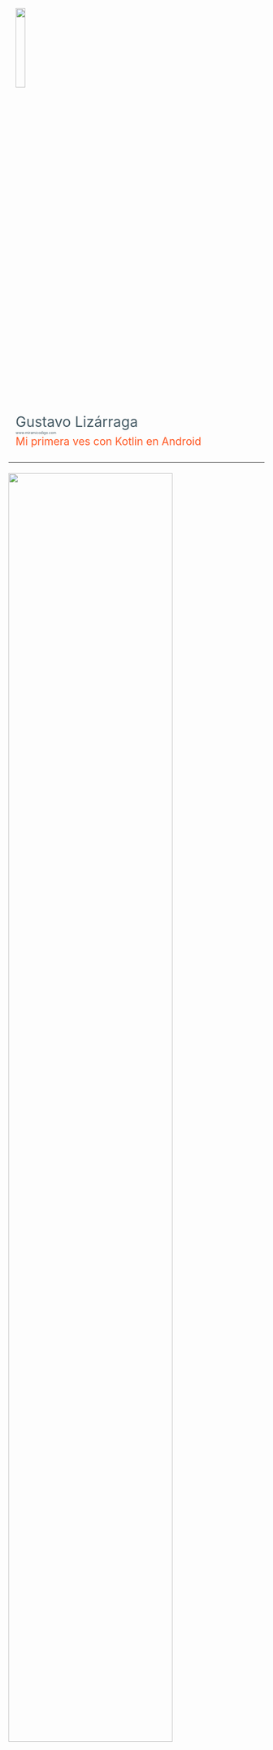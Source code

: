<div class="card" style="padding-top: 1em; padding-bottom: 1em;padding-left: 1em; padding-right: 1em">
  <img src="https://raw.githubusercontent.com/gusn8/slides/kotlin-lab-io17/assets/img/profile/gusn8.png" width="20%">
  <br>
  <br>
  <div id="product">
    <span style="color:#455a64; font-size: 2em">Gustavo Lizárraga</span><br>
    <span style="color:#455a64; font-size: 0.5em">www.miramicodigo.com</span><br>
    <span style="color:#ff5722; font-size: 1.5em">Mi primera ves con Kotlin en Android</span>
  </div>
</div>

---

<div class="card" style="padding-top: 0.5em; padding-bottom: 1em;">
  <img src="https://raw.githubusercontent.com/gusn8/slides/kotlin-lab-io17/assets/img/post/kotlin-googleio.jpg" width="80%">  
  <div id="product">
    <span style="color:#455a64">Anuncio en </span><span style="color:#ff5722">Google I/O 2017</span>
  </div>
</div>

+++

<div class="card" style="padding-top: 0.5em; padding-bottom: 1em;">
  <img src="https://raw.githubusercontent.com/gusn8/slides/kotlin-lab-io17/assets/img/post/alegria.gif" width="80%">
  <div id="product">
    <span style="color:#455a64">Alegría de </span><span style="color:#ff5722">muchos</span>
  </div>
</div>

---

<div class="card" style="padding-top: 0.5em; padding-bottom: 0.5em; padding-left: 1em; padding-right: 1em">
  <img src="https://raw.githubusercontent.com/gusn8/slides/kotlin-lab-io17/assets/img/logo/android-kotlin.png" width="65%">  
  <div id="product">
    <span style="color:#455a64">¿Qué es </span><span style="color:#ff5722">Kotlin?</span>
  </div>
  
</div>

+++

<div class="card" style="padding-top: 1em; padding-bottom: 1em; padding-right: 1em; padding-left: 1em">
  <div id="product">
    <div class="contenedor-tabla">
      <div class="contenedor-fila">
        <div class="contenedor-columna" style="display: inline-block; vertical-align: center;">
          <img src="https://raw.githubusercontent.com/gusn8/slides/kotlin-lab-io17/assets/img/logo/kotlin.png" width="50%">
        </div>
        <div class="contenedor-columna" style="display: inline-block; vertical-align: middle; float: left;">
          <ul style="color:#455a64;font-size: 1em">
            <li>Sintáxis <span style="color: #ff5722">Java</span></li>
            <li>Más por menos <span style="color: #ff5722">código</span></li>
            <li><span style="color: #ff5722">Null </span>Safety</li>
            <li><span style="color: #ff5722">Expandir </span>clases</li>
            <li><span style="color: #ff5722">Programación funcional </span>y <span style="color: #ff5722">expresiones lambda</span></li>
            <li><span style="color: #ff5722">Fácil </span>aprendizaje</li>
          </ul>        
        </div>
      </div>
    </div>
  </div>
</div>

+++

<div class="card" style="padding-top: 2em; padding-bottom: 2em; padding-right: 1em; padding-left: 1em">
  <div id="product">
    <div class="contenedor-tabla">
      <div class="contenedor-fila">
        <div class="contenedor-columna" style="display: inline-block; vertical-align: middle;">
          <img src="https://raw.githubusercontent.com/gusn8/slides/kotlin-lab-io17/assets/img/logo/kotlin.png" width="50%">
        </div>
        <div class="contenedor-columna" style="display: inline-block; vertical-align: middle; float: left;">
          <ul style="color:#455a64;font-size: 1em">            
            <li><span style="color: #ff5722">Android Studio </span>integración</li>
            <li><span style="color: #ff5722">Migración </span>apps</li>
            <li><span style="color: #ff5722">Soporte </span>oficial</li>
            <li><span style="color: #ff5722">Creado por </span>Jetbrains</li>
            <li><span style="color: #ff5722">Skill </span>++</li>
          </ul>        
        </div>
      </div>
    </div>
  </div>
</div>

+++

<div class="card" style="padding-top: 0.5em; padding-bottom: 1em;">
  <img src="https://raw.githubusercontent.com/gusn8/slides/kotlin-lab-io17/assets/img/post/java.png" width="50%">
  <div id="product">
    <span style="color:#455a64">JAVA </span><span style="color:#ff5722"><b>IS NOT DEAD</b></span>
  </div>
</div>

+++

<div class="card" style="padding-top: 0.5em; padding-bottom: 1em;">
  <img src="https://raw.githubusercontent.com/gusn8/slides/kotlin-lab-io17/assets/img/post/kotlinlapaz.png" width="80%">  
  <br>
  <div id="product">
    <span style="color:#455a64">www.facebook.com/</span><span style="color:#ff5722"><b>KotlinLaPaz</b></span>
  </div>
</div>

+++

<div class="card" style="padding-top: 2em; padding-bottom: 2em; padding-left: 1em; padding-right: 1em">
  <img src="https://raw.githubusercontent.com/gusn8/slides/kotlin-lab-io17/assets/img/logo/cursor.png" width="7%">  
  <br>
  <div id="product">
    <span style="color:#ff5722; font-size: 1.5em"><b>kotl.</b></span><span style="color:#455a64; font-size: 1.5em">in</span>
  </div>
</div>

---

<div class="card" style="padding-top: 1em; padding-bottom: 0.5em;">
  <iframe width="750" height="500" src="https://www.youtube.com/embed/S_M4B-pl05M" frameborder="0" allowfullscreen></iframe>
  <br>
  <div id="product">
    <span style="color:#455a64; font-size: 1.5em">Inicio de </span>
    <span style="color:#ff5722; font-size: 1.5em">Google I/O 2017</span>
  </div>
</div>

+++

<div class="card" style="padding-top: 1em; padding-bottom: 1em; padding-left: 1em; padding-right: 1em">
  <div id="product">
    <img src="https://raw.githubusercontent.com/gusn8/slides/kotlin-lab-io17/assets/img/post/estadisticas.png" width="15%"><br>
    <ul style="color:#455a64;font-size: 1em">
      <li><span style="color: #ff5722">2k millones + </span>activaciones por mes.</li>
      <li><span style="color: #ff5722">82k millones + </span>de instalaciones Google Play 2016.</li>
      <li><span style="color: #ff5722">1 millón + </span> activaciones Android TV, cada dos meses.</li>
      <li><span style="color: #ff5722">300 + </span>modelos de autos con Android Auto.</li>
    </ul>
  </div>
</div>

---

<div class="card" style="padding-top: 0.5em; padding-bottom: 0.5em; padding-left: 1em; padding-right: 1em">
  <img src="https://raw.githubusercontent.com/gusn8/slides/kotlin-lab-io17/assets/img/post/android-architecture-components.png" width="50%">
  <br>
  <div id="product">
    <span style="color:#455a64; font-size: 1.5em"><b>Android</b></span>
    <span style="color:#ff5722; font-size: 1.5em"><b>Architecture</b></span>
    <span style="color:#455a64; font-size: 1.5em"><b>Components</b></span>
  </div>
</div>

+++

<div class="card" style="padding-top: 0.5em; padding-bottom: 0.5em;">
  <img src="https://raw.githubusercontent.com/gusn8/slides/kotlin-lab-io17/assets/img/post/suenio-programador.jpg" width="100%">
</div>

+++

<div class="card" style="padding-top: 1em; padding-bottom: 1em;">
  <div id="product">
    <img src="https://raw.githubusercontent.com/gusn8/slides/kotlin-lab-io17/assets/img/post/done.png" width="15%"><br>
    <ul style="color:#ff5722;font-size: 1.5em">
      <li > <span style="color:#ff5722">Robustas</span> </li>
      <li> <span style="color:#ff5722">Mantenibles</span> </li>
      <li> <span style="color:#ff5722">Testables</span> </li>
    </ul>
  </div>
</div>

+++

<div class="card" style="padding-top: 1.5em; padding-bottom: 1.5em;">
  <div id="product">
    <img src="https://raw.githubusercontent.com/gusn8/slides/kotlin-lab-io17/assets/img/post/arch.png" width="30%"><br>
    <span style="color:#455a64; font-size: 2em">A</span>
    <span style="color:#ff5722; font-size: 2em">A</span>
    <span style="color:#455a64; font-size: 2em">C</span>
  </div>
</div>

+++

<div class="card" style="padding-top: 1.5em; padding-bottom: 1.5em;">
  <div id="product">
      <div class="contenedor-tabla">
        <div class="contenedor-fila">
          <div class="contenedor-columna" style="display: inline-block; vertical-align: middle;">
            <span style="color:#ff5722; font-size: 4em">1</span><br>
            <span style="color:#ff5722; font-size: 1.5em">Persist Data</span>
          </div>
          <div class="contenedor-columna" style="display: inline-block; vertical-align: middle;">
            <img src="https://raw.githubusercontent.com/gusn8/slides/kotlin-lab-io17/assets/img/post/db.png" width="50%">
          </div>
        </div>
      </div>
  </div>
</div>

+++

<div class="card" style="padding-top: 1.5em; padding-bottom: 1.5em; padding-left: 1em; padding-right: 1em">
  <div id="product">
      <div class="contenedor-tabla">
        <div class="contenedor-fila">
          <div class="contenedor-columna" style="display: inline-block; vertical-align: middle;">
            <span style="color:#ff5722; font-size: 4em">2</span><br>
            <span style="color:#ff5722; font-size: 1.5em">Manage Lifecycle</span>
          </div>
          <div class="contenedor-columna" style="display: inline-block; vertical-align: middle;">
            <img src="https://raw.githubusercontent.com/gusn8/slides/kotlin-lab-io17/assets/img/post/lifecycle.png" width="70%">
          </div>
        </div>
      </div>
  </div>
</div>

+++

<div class="card" style="padding-top: 1.5em; padding-bottom: 1.5em; padding-left: 1em; padding-right: 1em">
  <div id="product">
      <div class="contenedor-tabla">
        <div class="contenedor-fila">
          <div class="contenedor-columna" style="display: inline-block; vertical-align: middle;">
            <span style="color:#ff5722; font-size: 4em">3</span><br>
            <span style="color:#ff5722; font-size: 1.5em">Modular Apps</span>
          </div>
          <div class="contenedor-columna" style="display: inline-block; vertical-align: middle;">
            <img src="https://raw.githubusercontent.com/gusn8/slides/kotlin-lab-io17/assets/img/post/modular.jpg" width="70%">
          </div>
        </div>
      </div>
  </div>
</div>

+++

<div class="card" style="padding-top: 1.5em; padding-bottom: 1.5em; padding-left: 1em; padding-right: 1em">
  <div id="product">
      <div class="contenedor-tabla">
        <div class="contenedor-fila">
          <div class="contenedor-columna" style="display: inline-block; vertical-align: middle;">
            <span style="color:#ff5722; font-size: 4em">4</span><br>
            <span style="color:#ff5722; font-size: 1.5em">Defense Against Common Errors</span>
          </div>
          <div class="contenedor-columna" style="display: inline-block; vertical-align: middle;">
            <img src="https://raw.githubusercontent.com/gusn8/slides/kotlin-lab-io17/assets/img/post/defense.png" width="70%">
          </div>
        </div>
      </div>
  </div>
</div>

+++

<div class="card" style="padding-top: 1.5em; padding-bottom: 1.5em; padding-left: 1em; padding-right: 1em">
  <div id="product">
      <div class="contenedor-tabla">
        <div class="contenedor-fila">
          <div class="contenedor-columna" style="display: inline-block; vertical-align: middle;">
            <span style="color:#ff5722; font-size: 4em">5</span><br>
            <span style="color:#ff5722; font-size: 1.5em">Less boilerplate</span>
          </div>
          <div class="contenedor-columna" style="display: inline-block; vertical-align: middle;">
            <img src="https://raw.githubusercontent.com/gusn8/slides/kotlin-lab-io17/assets/img/post/codigo.png" width="70%">
          </div>
        </div>
      </div>
  </div>
</div>

+++

<div class="card" style="padding-top: 2em; padding-bottom: 2em; padding-left: 1em; padding-right: 1em">
  <div id="product">
    <span style="color:#455a64; font-size: 1.5em">developer.android.com/</span>
    <span style="color:#ff5722; font-size: 1.5em"><b>arch</b></span>
  </div>
</div>


---

<div class="card" style="padding-top: 0.5em; padding-bottom: 0.5em; padding-left: 1em; padding-right: 1em">  
  <img src="https://raw.githubusercontent.com/gusn8/slides/kotlin-lab-io17/assets/img/post/android-go.jpg" width="25%">  
  <br>
  <div id="product">
    <span style="color:#455a64;font-size: 1.5em"><b>Android</b></span>
    <span style="color:#ff5722;font-size: 1.5em"><b>Go</b></span>
  </div>
</div>

+++

<div class="card" style="padding-top: 0.5em; padding-bottom: 0.5em;">  
  <img src="https://raw.githubusercontent.com/gusn8/slides/kotlin-lab-io17/assets/img/post/android-one.jpg" width="70%">  
</div>

+++

<div class="card" style="padding-top: 0.5em; padding-bottom: 0.5em;">  
  <img src="https://raw.githubusercontent.com/gusn8/slides/kotlin-lab-io17/assets/img/post/celular-lento.gif" width="70%">  
  <br>
  <div id="product">
    <span style="color:#ff5722">¿</span><span style="color:#455a64">Teléfono lento</span><span style="color:#ff5722">?</span>
  </div>
</div>

+++

<div class="card" style="padding-top: 1.5em; padding-bottom: 1.5em; padding-left: 1em; padding-right: 1em">
  <div id="product">
      <div class="contenedor-tabla">
        <div class="contenedor-fila">
          <div class="contenedor-columna" style="display: inline-block; vertical-align: middle;">
            <span style="color:#ff5722; font-size: 4em"> &lt; 1</span><br>
            <span style="color:#ff5722; font-size: 1.5em">GB RAM</span>
          </div>
          <div class="contenedor-columna" style="display: inline-block; vertical-align: middle;">
            <img src="https://raw.githubusercontent.com/gusn8/slides/kotlin-lab-io17/assets/img/post/android-ligero.png" width="80%">
          </div>
        </div>
      </div>
  </div>
</div>

+++

<div class="card" style="padding-top: 1em; padding-bottom: 1em;">
  <div id="product">
    <img src="https://raw.githubusercontent.com/gusn8/slides/kotlin-lab-io17/assets/img/post/done.png" width="10%"><br>
     <ul style="color:#455a64;font-size: 1em">
      <li>La base será <span style="color: #ff5722">Android O</span>.</li>
      <li>Dispositivos con <span style="color: #ff5722"> &lt; &gt;1 GB RAM</span>.</li>
      <li><span style="color: #ff5722">Activado</span> ahorro de datos.</li>
      <li>Prioridad a aplicaciones <span style="color: #ff5722">lite</span>.</li>
      <li>Hay posible integración con <span style="color: #ff5722">Android One</span>.</li>
    </ul>
  </div>
</div>

+++

<div class="card" style="padding-top: 0.5em; padding-bottom: 0.5em;">  
  <img src="https://raw.githubusercontent.com/gusn8/slides/kotlin-lab-io17/assets/img/post/youtube-go.jpg" width="50%">  
  <br>
  <div id="product">
    <span style="color:#455a64">Aplicaciones</span>
    <span style="color:#ff5722">Lite</span>
  </div>
</div>

+++

<div class="card" style="padding-top: 2em; padding-bottom: 2em; padding-left: 1em; padding-right: 1em">
  <div id="product">
    <span style="color:#455a64; font-size: 1.5em">Android </span><span style="color:#ff5722; font-size: 1.5em"><b>Go</b></span>
  </div>
</div>

---


<div class="card" style="padding-top: 0.5em; padding-bottom: 0.5em; padding-left: 1em; padding-right: 1em">  
  <img src="https://raw.githubusercontent.com/gusn8/slides/kotlin-lab-io17/assets/img/post/android-o.png" width="30%">  
  <br>
  <div id="product">
    <span style="color:#455a64;font-size: 1.5em"><b>Android</b></span>
    <span style="color:#ff5722;font-size: 1.5em"><b>O</b></span>
  </div>
</div>

+++

<div class="card" style="padding-top: 1.5em; padding-bottom: 1.5em; padding-left: 1em; padding-right: 1em">
  <div id="product">
      <div class="contenedor-tabla">
        <div class="contenedor-fila">
          <div class="contenedor-columna" style="display: inline-block; vertical-align: middle;">
            <span style="color:#ff5722; font-size: 1.5em">Project Treble</span>
          </div>
          <div class="contenedor-columna" style="display: inline-block; vertical-align: middle;">
            <img src="https://raw.githubusercontent.com/gusn8/slides/kotlin-lab-io17/assets/img/post/android-update.jpg" width="80%">
          </div>
        </div>
      </div>
  </div>
</div>

+++

<div class="card" style="padding-top: 1.5em; padding-bottom: 1.5em; padding-left: 1em; padding-right: 1em">
  <div id="product">
      <div class="contenedor-tabla">
        <div class="contenedor-fila">
          <div class="contenedor-columna" style="display: inline-block; vertical-align: middle;">
            <span style="color:#ff5722; font-size: 1.5em">Improved Notifications</span>
          </div>
          <div class="contenedor-columna" style="display: inline-block; vertical-align: middle;">
            <img src="https://raw.githubusercontent.com/gusn8/slides/kotlin-lab-io17/assets/img/post/android-notification.jpg" width="90%">
          </div>
        </div>
      </div>
  </div>
</div>

+++

<div class="card" style="padding-top: 1.5em; padding-bottom: 1.5em; padding-left: 1em; padding-right: 1em">
  <div id="product">
      <div class="contenedor-tabla">
        <div class="contenedor-fila">
          <div class="contenedor-columna" style="display: inline-block; vertical-align: middle;">
            <span style="color:#ff5722; font-size: 1.5em">Notifications Dots</span>
          </div>
          <div class="contenedor-columna" style="display: inline-block; vertical-align: middle;">
            <img src="https://raw.githubusercontent.com/gusn8/slides/kotlin-lab-io17/assets/img/post/notification-dots.gif" width="50%">
          </div>
        </div>
      </div>
  </div>
</div>

+++

<div class="card" style="padding-top: 1.5em; padding-bottom: 1.5em; padding-left: 1em; padding-right: 1em">
  <div id="product">
      <div class="contenedor-tabla">
        <div class="contenedor-fila">
          <div class="contenedor-columna" style="display: inline-block; vertical-align: middle;">
            <span style="color:#ff5722; font-size: 1.5em">Notification Grouping</span>
          </div>
          <div class="contenedor-columna" style="display: inline-block; vertical-align: middle;">
            <img src="https://raw.githubusercontent.com/gusn8/slides/kotlin-lab-io17/assets/img/post/android-iconos.png" width="90%">
          </div>
        </div>
      </div>
  </div>
</div>

+++

<div class="card" style="padding-top: 1.5em; padding-bottom: 1.5em; padding-left: 1em; padding-right: 1em">
  <div id="product">
      <div class="contenedor-tabla">
        <div class="contenedor-fila">
          <div class="contenedor-columna" style="display: inline-block; vertical-align: middle;">
            <span style="color:#ff5722; font-size: 1.5em">Picture in Picture</span>
          </div>
          <div class="contenedor-columna" style="display: inline-block; vertical-align: middle;">
            <img src="https://raw.githubusercontent.com/gusn8/slides/kotlin-lab-io17/assets/img/post/android-picture.gif" width="120%">
          </div>
        </div>
      </div>
  </div>
</div>

+++

<div class="card" style="padding-top: 1.5em; padding-bottom: 1.5em; padding-left: 1em; padding-right: 1em">
  <div id="product">
      <div class="contenedor-tabla">
        <div class="contenedor-fila">
          <div class="contenedor-columna" style="display: inline-block; vertical-align: middle;">
            <span style="color:#ff5722; font-size: 1.5em">Adaptive Icons</span>
          </div>
          <div class="contenedor-columna" style="display: inline-block; vertical-align: middle;">
            <img src="https://raw.githubusercontent.com/gusn8/slides/kotlin-lab-io17/assets/img/post/icono-animacion.gif" width="100%">
          </div>
        </div>
      </div>
  </div>
</div>

+++

<div class="card" style="padding-top: 1.5em; padding-bottom: 1.5em; padding-left: 1em; padding-right: 1em">
  <div id="product">
      <div class="contenedor-tabla">
        <div class="contenedor-fila">
          <div class="contenedor-columna" style="display: inline-block; vertical-align: middle;">
            <span style="color:#ff5722; font-size: 1.5em">Smart Text Selection</span>
          </div>
          <div class="contenedor-columna" style="display: inline-block; vertical-align: middle;">
            <img src="https://raw.githubusercontent.com/gusn8/slides/kotlin-lab-io17/assets/img/post/android-inteligente.gif" width="130%">
          </div>
        </div>
      </div>
  </div>
</div>

+++

<div class="card" style="padding-top: 1em; padding-bottom: 1em;">
  <div id="product">
    <img src="https://raw.githubusercontent.com/gusn8/slides/kotlin-lab-io17/assets/img/post/done.png" width="10%"><br>
     <ul style="color:#455a64;font-size: 1em">
      <li>Pausa en <span style="color: #ff5722">Descargas </span>del Sistema.</li>
      <li><span style="color: #ff5722">Autorrelleno </span>de texto nativo.</li>
      <li>Nuevos <span style="color: #ff5722">gestos </span>sobre el lector de huellas.</li>
      <li>Conexión Wi-Fi <span style="color: #ff5722">automática</span>.</li>
      <li>Encendido <span style="color: #ff5722">dos veces </span> mas rápido.</li>
    </ul>
  </div>
</div>

+++

<div class="card" style="padding-top: 0.5em; padding-bottom: 1.5em;">  
  <img src="https://raw.githubusercontent.com/gusn8/slides/kotlin-lab-io17/assets/img/post/android-o.png" width="10%">  
  <br>
  <div id="product">
    <ul style="color:#455a64;font-size: 1em">
      <li>Android <span style="color: #ff5722">Óreo</span>.</li>
      <li>Android <span style="color: #ff5722">Orange Marmalade</span>.</li>
      <li>Android <span style="color: #ff5722">Orange in Muscatel</span>.</li>
      <li>Android <span style="color: #ff5722">Oatcake</span>.</li>
    </ul>
  </div>
</div>

+++

<div class="card" style="padding-top: 1em; padding-bottom: 1em;">
  <div id="product">
    <img src="https://raw.githubusercontent.com/gusn8/slides/kotlin-lab-io17/assets/img/post/devices.jpg" width="30%"><br>
     <ul style="color:#455a64;font-size: 1em">
      <li>Google <span style="color: #ff5722">Pixel</span>.</li>
      <li>Google <span style="color: #ff5722">Pixel XL</span>.</li>
      <li>Google <span style="color: #ff5722">Pixel X</span>.</li>
      <li><span style="color: #ff5722">Nexus </span>6P.</li>
      <li><span style="color: #ff5722">Nexus </span>5X.</li>
      <li><span style="color: #ff5722">Nexus </span>Player.</li>
    </ul>
  </div>
</div>

+++

<div class="card" style="padding-top: 2em; padding-bottom: 2em; padding-left: 1em; padding-right: 1em">
  <div id="product">
    <span style="color:#455a64; font-size: 1.5em">www.google.com/</span><span style="color:#ff5722; font-size: 1.5em"><b>android/beta</b></span>
  </div>
</div>

---

<div class="card" style="padding-top: 0.5em; padding-bottom: 0.5em; padding-left: 1em; padding-right: 1em">  
  <img src="https://raw.githubusercontent.com/gusn8/slides/kotlin-lab-io17/assets/img/post/android-instant-apps.gif" width="70%">
  <br>
  <div id="product">
    <span style="color:#455a64;font-size: 1.5em"><b>Android</b></span>
    <span style="color:#455a64;font-size: 1.5em"><b>Instant</b></span>
    <span style="color:#ff5722;font-size: 1.5em"><b>Apps</b></span>
  </div>
</div>

+++

<div class="card" style="padding-top: 0.5em; padding-bottom: 0.5em;">  
  <img src="https://raw.githubusercontent.com/gusn8/slides/kotlin-lab-io17/assets/img/post/android-instant-apps2.gif" width="100%">
  <br>
  <div id="product">
    <span style="color:#455a64">Actualización</span>
    <span style="color:#ff5722">2017</span>
  </div>
</div>

+++

<div class="card" style="padding-top: 0.5em; padding-bottom: 0.5em;">  
  <img src="https://raw.githubusercontent.com/gusn8/slides/kotlin-lab-io17/assets/img/post/instant-apps-modules.jpg" width="100%">
  <br>
  <div id="product">
    <span style="color:#455a64">Estructura</span>
    <span style="color:#ff5722">Modular</span>
  </div>
</div>

+++

<div class="card" style="padding-top: 2em; padding-bottom: 2em; padding-left: 1em; padding-right: 1em">
  <div id="product">
    <span style="color:#455a64; font-size: 1.5em">developer.android.com/topic/</span>
    <span style="color:#ff5722; font-size: 1.5em"><b>instant-apps</b></span>
  </div>
</div>

---

<div class="card" style="padding-top: 0.5em; padding-bottom: 0.5em;padding-left: 1em; padding-right: 1em">
  
  <img src="https://raw.githubusercontent.com/gusn8/slides/kotlin-lab-io17/assets/img/post/android-studio.png" width="35%">  
  <br>
  <div id="product">
    <span style="color:#455a64;font-size: 1.5em"><b>Android</b></span>
    <span style="color:#ff5722;font-size: 1.5em"><b>Studio</b></span>
  </div>
  
</div>

+++

<div class="card" style="padding-top: 3em; padding-bottom: 3em;">
  <div id="product">
    <div class="contenedor-tabla">
      <div class="contenedor-fila">
        <div class="contenedor-columna" style="display: inline-block; vertical-align: middle;">
          <img src="https://raw.githubusercontent.com/gusn8/slides/kotlin-lab-io17/assets/img/post/minionjava.gif" width="80%">
        </div>
        <div class="contenedor-columna" style="display: inline-block; vertical-align: middle;">
          <span style="color:#ff5722; font-size: 1.5em">Convierte código Java a código Kotlin</span>
        </div>
      </div>
    </div>
  </div>
</div>

+++

<div class="card" style="padding-top: 3em; padding-bottom: 3em;padding-right: 1em;padding-left: 1em">
  <div id="product">
    <div class="contenedor-tabla">
      <div class="contenedor-fila">
        <div class="contenedor-columna" style="display: inline-block; vertical-align: middle;">
          <img src="https://raw.githubusercontent.com/gusn8/slides/kotlin-lab-io17/assets/img/post/jva8.png" width="100%">
        </div>
        <div class="contenedor-columna" style="display: inline-block; vertical-align: middle;">
          <span style="color:#ff5722; font-size: 2em">Java 8</span>
        </div>
      </div>
    </div>
  </div>
</div>

+++

<div class="card" style="padding-top: 3em; padding-bottom: 3em;padding-right: 1em;padding-left: 1em">
  <div id="product">
    <div class="contenedor-tabla">
      <div class="contenedor-fila">
        <div class="contenedor-columna" style="display: inline-block; vertical-align: middle;">
          <img src="https://raw.githubusercontent.com/gusn8/slides/kotlin-lab-io17/assets/img/post/editor.png" width="90%">
        </div>
        <div class="contenedor-columna" style="display: inline-block; vertical-align: middle;">
          <span style="color:#ff5722; font-size: 2em">Layout Editor</span>
        </div>
      </div>
    </div>
  </div>
</div>

+++

<div class="card" style="padding-top: 3em; padding-bottom: 3em;padding-right: 1em;padding-left: 1em">
  <div id="product">
    <div class="contenedor-tabla">
      <div class="contenedor-fila">
        <div class="contenedor-columna" style="display: inline-block; vertical-align: middle;">
          <img src="https://raw.githubusercontent.com/gusn8/slides/kotlin-lab-io17/assets/img/post/adaptiveicons.png" width="80%">
        </div>
        <div class="contenedor-columna" style="display: inline-block; vertical-align: middle;">
          <span style="color:#ff5722; font-size: 2em">Adaptive Icon Wizard</span>
        </div>
      </div>
    </div>
  </div>
</div>

+++

<div class="card" style="padding-top: 3em; padding-bottom: 3em;padding-right: 1em;padding-left: 1em">
  <div id="product">
    <div class="contenedor-tabla">
      <div class="contenedor-fila">
        <div class="contenedor-columna" style="display: inline-block; vertical-align: middle;">
          <img src="https://raw.githubusercontent.com/gusn8/slides/kotlin-lab-io17/assets/img/post/fontsxml.png" width="80%">
        </div>
        <div class="contenedor-columna" style="display: inline-block; vertical-align: middle;">
          <span style="color:#ff5722; font-size: 1.5em">XML Fonts & Downloadable Fonts</span>
        </div>
      </div>
    </div>
  </div>
</div>

+++

<div class="card" style="padding-top: 3em; padding-bottom: 3em;">
  <div id="product">
    <div class="contenedor-tabla">
      <div class="contenedor-fila">
        <div class="contenedor-columna" style="display: inline-block; vertical-align: middle;">
          <img src="https://raw.githubusercontent.com/gusn8/slides/kotlin-lab-io17/assets/img/post/androidthings.png" width="80%">
        </div>
        <div class="contenedor-columna" style="display: inline-block; vertical-align: middle;">
          <span style="color:#ff5722; font-size: 2em">Android Things Support</span>
        </div>
      </div>
    </div>
  </div>
</div>

+++

<div class="card" style="padding-top: 3em; padding-bottom: 3em;">
  <div id="product">
    <div class="contenedor-tabla">
      <div class="contenedor-fila">
        <div class="contenedor-columna" style="display: inline-block; vertical-align: middle;">
          <img src="https://raw.githubusercontent.com/gusn8/slides/kotlin-lab-io17/assets/img/post/studioinstantapps.png" width="80%">
        </div>
        <div class="contenedor-columna" style="display: inline-block; vertical-align: middle;">
          <span style="color:#ff5722; font-size: 2em">Instant App Support</span>
        </div>
      </div>
    </div>
  </div>
</div>

+++

<div class="card" style="padding-top: 3em; padding-bottom: 3em;padding-right: 1em;padding-left: 1em">
  <div id="product">
    <div class="contenedor-tabla">
      <div class="contenedor-fila">
        <div class="contenedor-columna" style="display: inline-block; vertical-align: middle;">
          <img src="https://raw.githubusercontent.com/gusn8/slides/kotlin-lab-io17/assets/img/post/build.jpg" width="100%">
        </div>
        <div class="contenedor-columna" style="display: inline-block; vertical-align: middle;">
          <span style="color:#ff5722; font-size: 1.5em">Build Speed Improvements</span>
        </div>
      </div>
    </div>
  </div>
</div>

+++

<div class="card" style="padding-top: 3em; padding-bottom: 3em;">
  <div id="product">
    <div class="contenedor-tabla">
      <div class="contenedor-fila">
        <div class="contenedor-columna" style="display: inline-block; vertical-align: middle;">
          <img src="https://raw.githubusercontent.com/gusn8/slides/kotlin-lab-io17/assets/img/post/opengl3.png" width="80%">
        </div>
        <div class="contenedor-columna" style="display: inline-block; vertical-align: middle;">
          <span style="color:#ff5722; font-size: 1.5em">OpenGL ES 3.0 Support in Android Emulator</span>
        </div>
      </div>
    </div>
  </div>
</div>

+++

<div class="card" style="padding-top: 2em; padding-bottom: 2em; padding-left: 1em; padding-right: 1em">
  <div id="product">
    <span style="color:#455a64; font-size: 1.5em">developer.android.com/</span>
    <span style="color:#ff5722; font-size: 1.5em"><b>studio/preview</b></span>
  </div>
</div>

---

<div class="card" style="padding-top: 0.5em; padding-bottom: 0.5em; padding-left: 1em; padding-right: 1em">
  <img src="https://raw.githubusercontent.com/gusn8/slides/kotlin-lab-io17/assets/img/post/google-play-console.png" width="35%">  
  <br>
  <div id="product">
    <span style="color:#455a64;font-size: 1.5em"><b>Google Play</b></span>
    <span style="color:#ff5722;font-size: 1.5em"><b>Console</b></span>
  </div>
  
</div>

+++

<div class="card" style="padding-top: 3em; padding-bottom: 3em;padding-right: 1em;padding-left: 1em">
  <div id="product">
    <div class="contenedor-tabla">
      <div class="contenedor-fila">
        <div class="contenedor-columna" style="display: inline-block; vertical-align: middle;">
          <img src="https://raw.githubusercontent.com/gusn8/slides/kotlin-lab-io17/assets/img/post/android-vitals.png" width="80%">
        </div>
        <div class="contenedor-columna" style="display: inline-block; vertical-align: middle;">
          <span style="color:#ff5722; font-size: 1.5em">Android Vitals</span><br>
          <span style="color:#455a64; font-size: 0.8em">stability, battery usage & render time</span>
        </div>
      </div>
    </div>
  </div>
</div>

+++

<div class="card" style="padding-top: 3em; padding-bottom: 3em;padding-right: 1em;padding-left: 1em">
  <div id="product">
    <div class="contenedor-tabla">
      <div class="contenedor-fila">
        <div class="contenedor-columna" style="display: inline-block; vertical-align: middle;">
          <img src="https://raw.githubusercontent.com/gusn8/slides/kotlin-lab-io17/assets/img/post/instant-apps-play.png" width="60%">
        </div>
        <div class="contenedor-columna" style="display: inline-block; vertical-align: middle;">
          <span style="color:#ff5722; font-size: 1.5em">Publish Android Instant Apps</span><br>
        </div>
      </div>
    </div>
  </div>
</div>

+++

<div class="card" style="padding-top: 2em; padding-bottom: 2em; padding-left: 1em; padding-right: 1em">
  <div id="product">
    <span style="color:#455a64; font-size: 1.5em">play.google.com/</span><span style="color:#ff5722; font-size: 1.5em"><b>apps/publish</b></span>
  </div>
</div>

---

<div class="card" style="padding-top: 0.5em; padding-bottom: 0.5em;padding-right: 1em; padding-left: 1em">
  
  <img src="https://raw.githubusercontent.com/gusn8/slides/kotlin-lab-io17/assets/img/post/google-play-protect.jpg" width="35%">  
  <br>
  <div id="product">
    <span style="color:#455a64;font-size: 1.5em"><b>Google Play</b></span>
    <span style="color:#ff5722;font-size: 1.5em"><b>Protect</b></span>
  </div>

</div>

+++

<div class="card" style="padding-top: 0.5em; padding-bottom: 0.5em;padding-right: 1em;padding-left: 1em">
  <div id="product">
    <div class="contenedor-tabla">
      <div class="contenedor-fila">
        <div class="contenedor-columna" style="display: inline-block; vertical-align: middle;">
          <img src="https://raw.githubusercontent.com/gusn8/slides/kotlin-lab-io17/assets/img/post/protect1.png" width="90%">
        </div>
        <div class="contenedor-columna" style="display: inline-block; vertical-align: middle;">
          <span style="color:#ff5722; font-size: 1.5em">Nunca duerme</span><br>
        </div>
      </div>
    </div>
  </div>
</div>

+++

<div class="card" style="padding-top: 0.5em; padding-bottom: 0.5em;padding-right: 1em;padding-left: 1em">
  <div id="product">
    <div class="contenedor-tabla">
      <div class="contenedor-fila">
        <div class="contenedor-columna" style="display: inline-block; vertical-align: middle;">
          <img src="https://raw.githubusercontent.com/gusn8/slides/kotlin-lab-io17/assets/img/post/protect2.png" width="90%">
        </div>
        <div class="contenedor-columna" style="display: inline-block; vertical-align: middle;">
          <span style="color:#ff5722; font-size: 1.5em">Control remotamente</span><br>
        </div>
      </div>
    </div>
  </div>
</div>

+++

<div class="card" style="padding-top: 0.5em; padding-bottom: 0.5em;padding-right: 1em;padding-left: 1em">
  <div id="product">
    <div class="contenedor-tabla">
      <div class="contenedor-fila">
        <div class="contenedor-columna" style="display: inline-block; vertical-align: middle;">
          <img src="https://raw.githubusercontent.com/gusn8/slides/kotlin-lab-io17/assets/img/post/protect3.png" width="90%">
        </div>
        <div class="contenedor-columna" style="display: inline-block; vertical-align: middle;">
          <span style="color:#ff5722; font-size: 1.5em">50k millones Apps / dia</span><br>
        </div>
      </div>
    </div>
  </div>
</div>

+++

<div class="card" style="padding-top: 0.5em; padding-bottom: 0.5em;padding-right: 1em;padding-left: 1em">
  <div id="product">
    <div class="contenedor-tabla">
      <div class="contenedor-fila">
        <div class="contenedor-columna" style="display: inline-block; vertical-align: middle;">
          <img src="https://raw.githubusercontent.com/gusn8/slides/kotlin-lab-io17/assets/img/post/protect4.png" width="90%">
        </div>
        <div class="contenedor-columna" style="display: inline-block; vertical-align: middle;">
          <span style="color:#ff5722; font-size: 1.5em">Navega seguro</span><br>
        </div>
      </div>
    </div>
  </div>
</div>

+++

<div class="card" style="padding-top: 2em; padding-bottom: 2em; padding-left: 1em; padding-right: 1em">
  <div id="product">
    <span style="color:#455a64; font-size: 1.5em">www.android.com/</span>
    <span style="color:#ff5722; font-size: 1.5em"><b>play-protect</b></span>
  </div>
</div>

---

<div class="card" style="padding-top: 0.5em; padding-bottom: 0.5em; padding-left: 1em; padding-right: 1em">
  
  <img src="https://raw.githubusercontent.com/gusn8/slides/kotlin-lab-io17/assets/img/post/tensor-flow.png" width="35%">  
  <br>
  <div id="product">
    <span style="color:#455a64;font-size: 1.5em"><b>TensorFlow</b></span>
    <span style="color:#ff5722;font-size: 1.5em"><b>Lite</b></span>
  </div>
  
</div>

+++

<div class="card" style="padding-top: 0.5em; padding-bottom: 0.5em;padding-right: 1em;padding-left: 1em">
  <div id="product">
    <div class="contenedor-tabla">
      <div class="contenedor-fila">
        <div class="contenedor-columna" style="display: inline-block; vertical-align: middle;">
          <img src="https://raw.githubusercontent.com/gusn8/slides/kotlin-lab-io17/assets/img/post/tensorflow2.jpg" width="100%">
        </div>
        <div class="contenedor-columna" style="display: inline-block; vertical-align: middle;">
          <span style="color:#ff5722; font-size: 1.5em">Versión más liviana</span><br>
        </div>
      </div>
    </div>
  </div>
</div>

+++

<div class="card" style="padding-top: 2em; padding-bottom: 2em; padding-left: 1em; padding-right: 1em">
  <div id="product">
    <span style="color:#455a64; font-size: 1.5em">www.tensorflow.org/</span>
    <span style="color:#ff5722; font-size: 1.5em"><b>mobile</b></span>
  </div>
</div>

---

<div class="card" style="padding-top: 2em; padding-bottom: 2em; padding-left: 1em; padding-right: 1em">
  <img src="https://raw.githubusercontent.com/gusn8/slides/kotlin-lab-io17/assets/img/post/slides.png" width="10%">  
  <br>
  <div id="product">
    <span style="color:#455a64; font-size: 1.5em">speakerdeck.com/gusn8/</span>
    <span style="color:#ff5722; font-size: 1.5em"><b>io17extended</b></span>
  </div>
</div>

---

<div class="card" style="padding-top: 1em; padding-bottom: 1em;padding-left: 1em; padding-right: 1em">
  <img src="https://raw.githubusercontent.com/gusn8/slides/kotlin-lab-io17/assets/img/profile/gusn8.png" width="20%">
  <br>
  <br>
  <div id="product">
    <span style="color:#455a64; font-size: 2em">Gustavo Lizárraga</span><br>
    <span style="color:#455a64; font-size: 0.5em">www.miramicodigo.com</span><br>
    <span style="color:#ff5722; font-size: 1.5em">Lo nuevo de Android en #io17</span>
  </div>
</div>